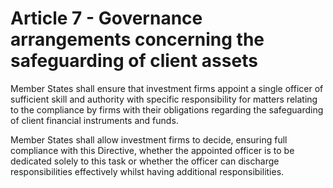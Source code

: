# Article 7 - Governance arrangements concerning the safeguarding of client assets


Member States shall ensure that investment firms appoint a single officer of sufficient skill and authority with specific responsibility for matters relating to the compliance by firms with their obligations regarding the safeguarding of client financial instruments and funds.

Member States shall allow investment firms to decide, ensuring full compliance with this Directive, whether the appointed officer is to be dedicated solely to this task or whether the officer can discharge responsibilities effectively whilst having additional responsibilities.

